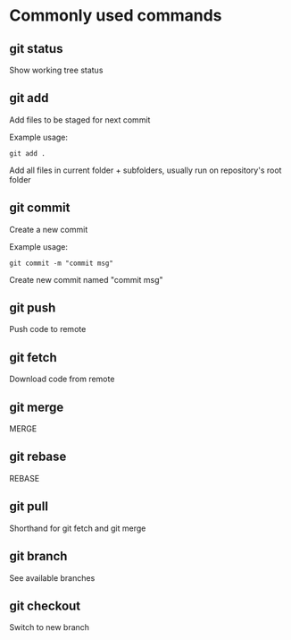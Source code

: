 # Commonly used commands

## git status

Show working tree status

## git add

Add files to be staged for next commit

Example usage:
```
git add .
```
Add all files in current folder + subfolders, usually run on repository's root folder

## git commit

Create a new commit

Example usage:
```
git commit -m "commit msg"
```
Create new commit named "commit msg"

## git push

Push code to remote

## git fetch

Download code from remote

## git merge

MERGE

## git rebase

REBASE

## git pull

Shorthand for git fetch and git merge

## git branch

See available branches

## git checkout

Switch to new branch
